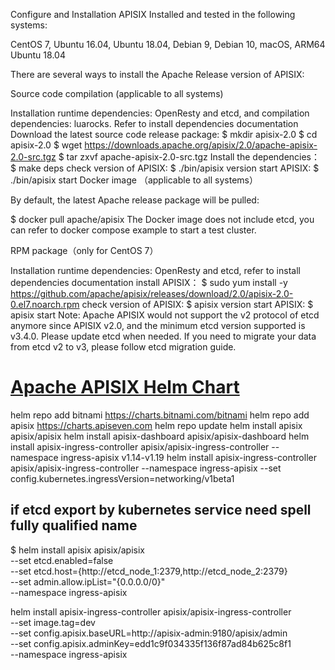 Configure and Installation
APISIX Installed and tested in the following systems:

CentOS 7, Ubuntu 16.04, Ubuntu 18.04, Debian 9, Debian 10, macOS, ARM64 Ubuntu 18.04

There are several ways to install the Apache Release version of APISIX:

Source code compilation (applicable to all systems)

Installation runtime dependencies: OpenResty and etcd, and compilation dependencies: luarocks. Refer to install dependencies documentation
Download the latest source code release package:
$ mkdir apisix-2.0
$ cd apisix-2.0
$ wget https://downloads.apache.org/apisix/2.0/apache-apisix-2.0-src.tgz
$ tar zxvf apache-apisix-2.0-src.tgz
Install the dependencies：
$ make deps
check version of APISIX:
$ ./bin/apisix version
start APISIX:
$ ./bin/apisix start
Docker image （applicable to all systems）

By default, the latest Apache release package will be pulled:

$ docker pull apache/apisix
The Docker image does not include etcd, you can refer to docker compose example to start a test cluster.

RPM package（only for CentOS 7）

Installation runtime dependencies: OpenResty and etcd, refer to install dependencies documentation
install APISIX：
$ sudo yum install -y https://github.com/apache/apisix/releases/download/2.0/apisix-2.0-0.el7.noarch.rpm
check version of APISIX:
$ apisix version
start APISIX:
$ apisix start
Note: Apache APISIX would not support the v2 protocol of etcd anymore since APISIX v2.0, and the minimum etcd version supported is v3.4.0. Please update etcd when needed. If you need to migrate your data from etcd v2 to v3, please follow etcd migration guide.

# [Apache APISIX Helm Chart](https://apisix.apache.org/)
helm repo add bitnami https://charts.bitnami.com/bitnami
helm repo add apisix https://charts.apiseven.com
helm repo update
helm install apisix apisix/apisix
helm install apisix-dashboard apisix/apisix-dashboard
helm install apisix-ingress-controller apisix/apisix-ingress-controller --namespace ingress-apisix
v1.14-v1.19
helm install apisix-ingress-controller apisix/apisix-ingress-controller --namespace ingress-apisix --set config.kubernetes.ingressVersion=networking/v1beta1
## if etcd export by kubernetes service need spell fully qualified name
$ helm install apisix apisix/apisix \
--set etcd.enabled=false \
--set etcd.host={http://etcd_node_1:2379\,http://etcd_node_2:2379} \
--set admin.allow.ipList="{0.0.0.0/0}" \
--namespace ingress-apisix

helm install apisix-ingress-controller apisix/apisix-ingress-controller \
--set image.tag=dev \
--set config.apisix.baseURL=http://apisix-admin:9180/apisix/admin \
--set config.apisix.adminKey=edd1c9f034335f136f87ad84b625c8f1 \
--namespace ingress-apisix
